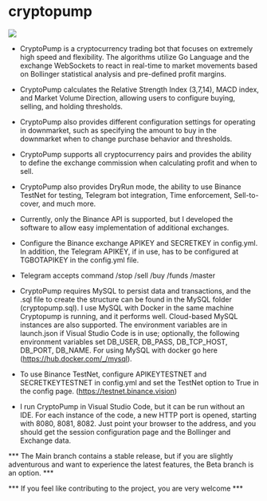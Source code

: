 # cryptopump

![](https://github.com/aleibovici/img/blob/main/cryptopump_screen.png?raw=true)

- CryptoPump is a cryptocurrency trading bot that focuses on extremely high speed and flexibility. The algorithms utilize Go Language and the exchange WebSockets to react in real-time to market movements based on Bollinger statistical analysis and pre-defined profit margins.

- CryptoPump calculates the Relative Strength Index (3,7,14), MACD index, and Market Volume Direction, allowing users to configure buying, selling, and holding thresholds.

- CryptoPump also provides different configuration settings for operating in downmarket, such as specifying the amount to buy in the downmarket when to change purchase behavior and thresholds.

- CryptoPump supports all cryptocurrency pairs and provides the ability to define the exchange commission when calculating profit and when to sell.

- CryptoPump also provides DryRun mode, the ability to use Binance TestNet for testing, Telegram bot integration, Time enforcement, Sell-to-cover, and much more.

- Currently, only the Binance API is supported, but I developed the software to allow easy implementation of additional exchanges.

- Configure the Binance exchange APIKEY and SECRETKEY in config.yml. In addition, the Telegram APIKEY, if in use, has to be configured at TGBOTAPIKEY in the config.yml file.

- Telegram accepts command /stop /sell /buy /funds /master

- CryptoPump requires MySQL to persist data and transactions, and the .sql file to create the structure can be found in the MySQL folder (cryptopump.sql). I use MySQL with Docker in the same machine Cryptopump is running, and it performs well. Cloud-based MySQL instances are also supported. The environment variables are in launch.json if Visual Studio Code is in use; optionally, the following environment variables set DB_USER, DB_PASS, DB_TCP_HOST, DB_PORT, DB_NAME. For using MySQL with docker go here (https://hub.docker.com/_/mysql).

- To use Binance TestNet, configure APIKEYTESTNET and SECRETKEYTESTNET in config.yml and set the TestNet option to True in the config page. (https://testnet.binance.vision)

- I run CryptoPump in Visual Studio Code, but it can be run without an IDE. For each instance of the code, a new HTTP port is opened, starting with 8080, 8081, 8082. Just point your browser to the address, and you should get the session configuration page and the Bollinger and Exchange data.

*** The Main branch contains a stable release, but if you are slightly adventurous and want to experience the latest features, the Beta branch is an option. ***

*** If you feel like contributing to the project, you are very welcome ***
